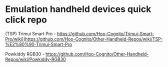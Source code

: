 # Emulation handheld devices quick click repo
(TSP) Trimui Smart Pro - https://github.com/Hoo-Cognito/Trimui-Smart-Pro/wiki](https://github.com/Hoo-Cognito/Other-Handheld-Repos/wiki/TSP-%E2%80%90-Trimui-Smart-Pro

Powkiddy RGB30 - https://github.com/Hoo-Cognito/Other-Handheld-Repos/wiki/Powkiddy-RGB30

